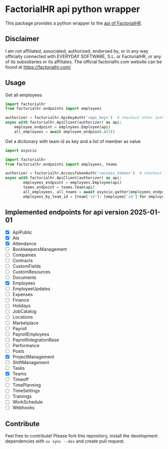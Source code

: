 # FactorialHR api python wrapper

This package provides a python wrapper to the [api of FactorialHR](https://apidoc.factorialhr.com/docs).

## Disclaimer

I am not affiliated, associated, authorized, endorsed by, or in any way officially connected with EVERYDAY SOFTWARE, S.L. or FactorialHR, or any of its subsidiaries or its affiliates. The official factorialhr.com website can be found at https://factorialhr.com/

## Usage

Get all employees
```python
import factorialhr
from factorialhr.endpoints import employees

authorizer = factorialhr.ApiKeyAuth('<api_key>')  # checkout other authorization methods
async with factorialhr.ApiClient(authorizer) as api:
    employee_endpoint = employees.Employee(api)
    all_employees = await employee_endpoint.all()
```
Get a dictionary with team id as key and a list of member as value
```python
import asyncio

import factorialhr
from factorialhr.endpoints import employees, teams

authorizer = factorialhr.AccessTokenAuth('<access_token>')  # checkout other authorization methods
async with factorialhr.ApiClient(authorizer) as api:
        employees_endpoint = employees.Employee(api)
        teams_endpoint = teams.Team(api)
        all_employees, all_teams = await asyncio.gather(employees_endpoint.all(), teams_endpoint.all())
        employees_by_team_id = {team['id']: [employee['id'] for employee in all_employees['data']] for team in all_teams['data']}
```

## Implemented endpoints for api version 2025-01-01

- [x] ApiPublic
- [x] Ats
- [x] Attendance
- [ ] BookkeepersManagement
- [ ] Companies
- [ ] Contracts
- [ ] CustomFields
- [ ] CustomResources
- [ ] Documents
- [x] Employees
- [ ] EmployeeUpdates
- [ ] Expenses
- [ ] Finance
- [ ] Holidays
- [ ] JobCatalog
- [ ] Locations
- [ ] Marketplace
- [ ] Payroll
- [ ] PayrollEmployees
- [ ] PayrollIntegrationBase
- [ ] Performance
- [ ] Posts
- [x] ProjectManagement
- [ ] ShiftManagement
- [ ] Tasks
- [x] Teams
- [ ] Timeoff
- [ ] TimePlanning
- [ ] TimeSettings
- [ ] Trainings
- [ ] WorkSchedule
- [ ] Webhooks

## Contribute

Feel free to contribute! Please fork this repository, install the development dependencies with `uv sync --dev`
and create pull request.
